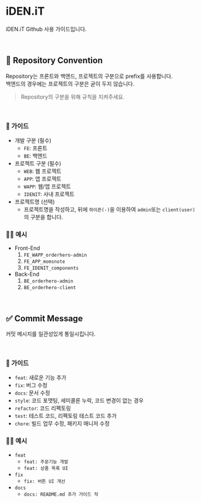 # iDEN.iT

iDEN.iT Github 사용 가이드입니다.

<br>

## 🔖 Repository Convention

Repository는 프론트와 백엔드, 프로젝트의 구분으로 prefix를 사용합니다. \
백엔드의 경우에는 프로젝트의 구분은 굳이 두지 않습니다.

> Repository의 구분을 위해 규칙을 지켜주세요.
 
<br>

### 📖 가이드

- 개발 구분 (필수)
  - `FE`: 프론트
  - `BE`: 백엔드
- 프로젝트 구분 (필수)
  - `WEB`: 웹 프로젝트
  - `APP`: 앱 프로젝트
  - `WAPP`: 웹/앱 프로젝트
  - `IDENIT`: 사내 프로젝트
- 프로젝트명 (선택)
  - 프로젝트명을 작성하고, 뒤에 `하이픈(-)`을 이용하여 `admin`또는 `client(user)`의 구분을 합니다.

### 💪🏻 예시

- Front-End
  1. `FE_WAPP_orderhero-admin`
  2. `FE_APP_momsnote`
  3. `FE_IDENIT_components`
- Back-End
  1. `BE_orderhero-admin`
  2. `BE_orderhero-client`

<br>

## ✅ Commit Message

커밋 메시지를 일관성있게 통일시킵니다.

<br>

### 📖 가이드

- `feat`: 새로운 기능 추가 
- `fix`: 버그 수정 
- `docs`: 문서 수정 
- `style`: 코드 포맷팅, 세미콜론 누락, 코드 변경이 없는 경우 
- `refactor`: 코드 리펙토링 
- `test`: 테스트 코드, 리펙토링 테스트 코드 추가 
- `chore`: 빌드 업무 수정, 패키지 매니저 수정

### 💪🏻 예시

- `feat`
  - `feat: 주문기능 개발`
  - `feat: 상품 목록 UI`
- `fix`
  - `fix: 버튼 UI 개선`
- `docs`
  - `docs: README.md 추가 가이드 작`
